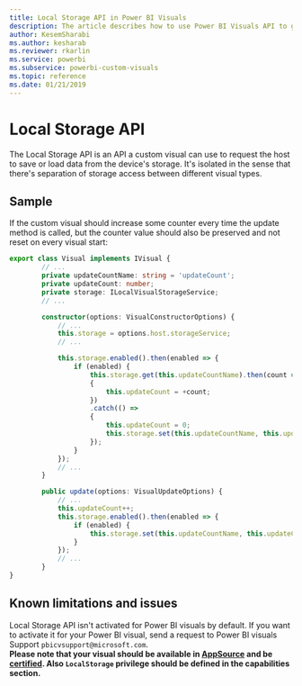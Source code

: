 ```yaml
---
title: Local Storage API in Power BI Visuals
description: The article describes how to use Power BI Visuals API to get access to browser local storage
author: KesemSharabi
ms.author: kesharab
ms.reviewer: rkarlin
ms.service: powerbi
ms.subservice: powerbi-custom-visuals
ms.topic: reference
ms.date: 01/21/2019
---
```


# Local Storage API

The Local Storage API is an API a custom visual can use to request the host to save or load data from the device's storage. It's isolated in the sense that there's separation of storage access between different visual types.

## Sample

If the custom visual should increase some counter every time the update method is called, but the counter value should also be preserved and not reset on every visual start:

```typescript
export class Visual implements IVisual {
        // ...
        private updateCountName: string = 'updateCount';
        private updateCount: number;
        private storage: ILocalVisualStorageService;
        // ...

        constructor(options: VisualConstructorOptions) {
            // ...
            this.storage = options.host.storageService;
            // ...

            this.storage.enabled().then(enabled => {
                if (enabled) {
                    this.storage.get(this.updateCountName).then(count =>
                    {
                        this.updateCount = +count;
                    })
                    .catch(() =>
                    {
                        this.updateCount = 0;
                        this.storage.set(this.updateCountName, this.updateCount.toString());
                    });
                }
            });
            // ...
        }

        public update(options: VisualUpdateOptions) {
            // ...
            this.updateCount++;
            this.storage.enabled().then(enabled => {
                if (enabled) {
                    this.storage.set(this.updateCountName, this.updateCount.toString());
                }
            });
            // ...
        }
}
```

## Known limitations and issues

Local Storage API isn't activated for Power BI visuals by default. If you want to activate it for your Power BI visual, send a request to Power BI visuals Support `pbicvsupport@microsoft.com`.  
**Please note that your visual should be available in [AppSource](https://appsource.microsoft.com/en-us/marketplace/apps?product=power-bi-visuals) and be [certified](https://powerbi.microsoft.com/en-us/documentation/powerbi-custom-visuals-certified/). Also `LocalStorage` privilege should be defined in the capabilities section.**
